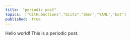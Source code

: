 ```yaml
---
title:　"periodic post"
topics:　["GitHubActions","Qiita","Zenn","YAML","bot"]
published:　true
---
```

Hello world!
This is a periodic post.
